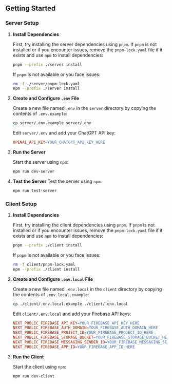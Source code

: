 ## Getting Started

### Server Setup

1. **Install Dependencies**

   First, try installing the server dependencies using `pnpm`. If `pnpm` is not installed or if you encounter issues, remove the `pnpm-lock.yaml` file if it exists and use `npm` to install dependencies:

   ```bash
   pnpm --prefix ./server install
   ```

   If `pnpm` is not available or you face issues:

   ```bash
   rm -f ./server/pnpm-lock.yaml
   npm --prefix ./server install
   ```

2. **Create and Configure `.env` File**

   Create a new file named `.env` in the `server` directory by copying the contents of `.env.example`:

   ```bash
   cp server/.env.example server/.env
   ```

   Edit `server/.env` and add your ChatGPT API key:

   ```makefile
   OPENAI_API_KEY=YOUR_CHATGPT_API_KEY_HERE
   ```

3. **Run the Server**

   Start the server using `npm`:

   ```bash
   npm run dev-server
   ```

4. **Test the Server**
   Test the server using `npm`:
   ```bash
   npm run test-server
   ```

### Client Setup

1. **Install Dependencies**

   First, try installing the client dependencies using `pnpm`. If `pnpm` is not installed or if you encounter issues, remove the `pnpm-lock.yaml` file if it exists and use `npm` to install dependencies:

   ```bash
   pnpm --prefix ./client install
   ```

   If `pnpm` is not available or you face issues:

   ```bash
   rm -f client/pnpm-lock.yaml
   npm --prefix ./client install
   ```

2. **Create and Configure `.env.local` File**

   Create a new file named `.env.local` in the `client` directory by copying the contents of `.env.local.example`:

   ```bash
   cp ./client/.env.local.example ./client/.env.local
   ```

   Edit `client/.env.local` and add your Firebase API keys:

   ```makefile
   NEXT_PUBLIC_FIREBASE_API_KEY=YOUR_FIREBASE_API_KEY_HERE
   NEXT_PUBLIC_FIREBASE_AUTH_DOMAIN=YOUR_FIREBASE_AUTH_DOMAIN_HERE
   NEXT_PUBLIC_FIREBASE_PROJECT_ID=YOUR_FIREBASE_PROJECT_ID_HERE
   NEXT_PUBLIC_FIREBASE_STORAGE_BUCKET=YOUR_FIREBASE_STORAGE_BUCKET_HERE
   NEXT_PUBLIC_FIREBASE_MESSAGING_SENDER_ID=YOUR_FIREBASE_MESSAGING_SENDER_ID_HERE
   NEXT_PUBLIC_FIREBASE_APP_ID=YOUR_FIREBASE_APP_ID_HERE
   ```

3. **Run the Client**

   Start the client using `npm`:

   ```bash
   npm run dev-client
   ```
